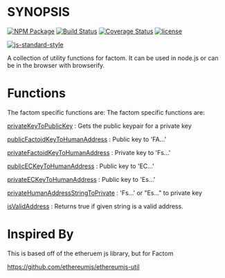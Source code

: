 # SYNOPSIS
[![NPM Package](https://img.shields.io/npm/v/ethereumjs-util.svg?style=flat-square)](https://www.npmjs.com/package/factomjs-util)
[![Build Status](https://travis-ci.org/Emyrk/factomjs-util.svg?branch=master)](https://travis-ci.org/Emyrk/factomjs-util)
[![Coverage Status](https://coveralls.io/repos/github/Emyrk/factomjs-util/badge.svg?branch=master)](https://coveralls.io/github/Emyrk/factomjs-util?branch=master)
[![license](https://img.shields.io/github/license/mashape/apistatus.svg)]()

[![js-standard-style](https://cdn.rawgit.com/feross/standard/master/badge.svg)](https://github.com/feross/standard)  


A collection of utility functions for factom. It can be used in node.js or can be in the browser with browserify.

# Functions

The factom specific functions are:
The factom specific functions are:

[privateKeyToPublicKey](https://github.com/Emyrk/factomjs-util/blob/master/docs/index.md#privatekeytopublickey) : Gets the public keypair for a private key

[publicFactoidKeyToHumanAddress](https://github.com/Emyrk/factomjs-util/blob/master/docs/index.md#publicfactoidkeytohumanaddress) : Public key to 'FA...'

[privateFactoidKeyToHumanAddress](https://github.com/Emyrk/factomjs-util/blob/master/docs/index.md#privatefactoidkeytohumanaddress) : Private key to 'Fs...'

[publicECKeyToHumanAddress](https://github.com/Emyrk/factomjs-util/blob/master/docs/index.md#publiceckeytohumanaddress) : Public key to 'EC...'

[privateECKeyToHumanAddress](https://github.com/Emyrk/factomjs-util/blob/master/docs/index.md#privateeckeytohumanaddress) : Public key to 'Es...'

[privateHumanAddressStringToPrivate](https://github.com/Emyrk/factomjs-util/blob/master/docs/index.md#privatehumanaddressstringtoprivate) : 'Fs...' or "Es..." to private key

[isValidAddress](https://github.com/Emyrk/factomjs-util/blob/master/docs/index.md#isvalidaddress) : Returns true if given string is a valid address.

# Inspired By

This is based off of the etheruem js library, but for Factom

https://github.com/ethereumjs/ethereumjs-util